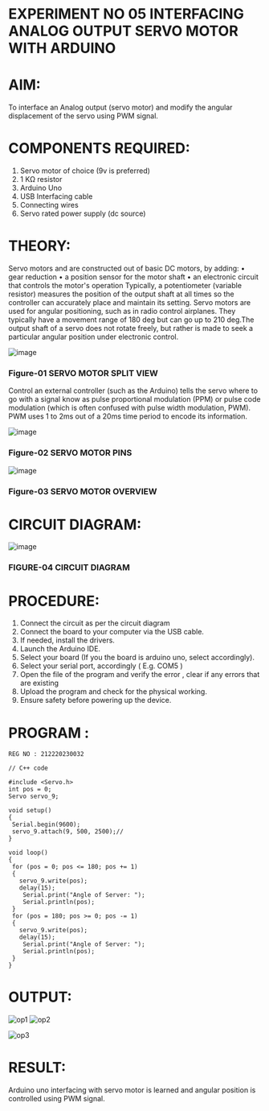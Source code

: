 # EXPERIMENT NO 05 INTERFACING ANALOG OUTPUT SERVO MOTOR WITH ARDUINO

# AIM:
To interface an Analog output (servo motor) and modify the angular displacement of the servo using PWM signal.

# COMPONENTS REQUIRED:
1.	Servo motor of choice (9v is preferred)
2.	1 KΩ resistor 
3.	Arduino Uno 
4.	USB Interfacing cable 
5.	Connecting wires 
6.	Servo rated power supply (dc source)

# THEORY:
Servo motors and are constructed out of basic DC motors, by adding:
•	 gear reduction
•	 a position sensor for the motor shaft
•	 an electronic circuit that controls the motor's operation
Typically, a potentiometer (variable resistor) measures the position of the output shaft at all times so the controller can accurately place and maintain its setting.
Servo motors are used for angular positioning, such as in radio control airplanes.  They typically have a movement range of 180 deg but can go up to 210 deg.The output shaft of a servo does not rotate freely, but rather is made to seek a particular angular position under electronic control. 

![image](https://user-images.githubusercontent.com/36288975/163544439-1f477927-fcd4-42f0-9ce4-c863fdbf1210.png)
### Figure-01 SERVO MOTOR SPLIT VIEW 

Control an external controller (such as the Arduino) tells the servo where to go with a signal know as pulse proportional modulation (PPM) or pulse code modulation (which is often confused with pulse width modulation, PWM). PWM uses 1 to 2ms out of a 20ms time period to encode its information.
 
![image](https://user-images.githubusercontent.com/36288975/163544482-3027136f-7135-4f3d-a23f-8dc2fe04194d.png)
### Figure-02 SERVO MOTOR PINS

![image](https://user-images.githubusercontent.com/36288975/163544513-ca497421-e6ba-4f91-871f-5cfba77f22a8.png)
### Figure-03 SERVO MOTOR OVERVIEW 


# CIRCUIT DIAGRAM:
![image](https://user-images.githubusercontent.com/36288975/163544618-6eb8a7b5-7f1a-428a-8d9f-fd899b145efb.png)
### FIGURE-04 CIRCUIT DIAGRAM

# PROCEDURE:
1.	Connect the circuit as per the circuit diagram 
2.	Connect the board to your computer via the USB cable.
3.	If needed, install the drivers.
4.	Launch the Arduino IDE.
5.	Select your board (If you the board is arduino uno, select accordingly).
6.	Select your serial port, accordingly ( E.g. COM5 )
7.	Open the file of the program  and verify the error , clear if any errors that are existing 
8.	Upload the program and check for the physical working. 
9.	Ensure safety before powering up the device.

# PROGRAM :
```
REG NO : 212220230032
```

```
// C++ code

#include <Servo.h>
int pos = 0;
Servo servo_9;

void setup()
{
 Serial.begin(9600);
 servo_9.attach(9, 500, 2500);//
}

void loop()
{
 for (pos = 0; pos <= 180; pos += 1) 
 {
   servo_9.write(pos);
   delay(15);
 	Serial.print("Angle of Server: ");
 	Serial.println(pos);
 }
 for (pos = 180; pos >= 0; pos -= 1) 
 {
   servo_9.write(pos);
   delay(15);
 	Serial.print("Angle of Server: ");
 	Serial.println(pos);
 }
}
```

# OUTPUT:
![op1](https://user-images.githubusercontent.com/75235402/194258310-4a2b4652-14ff-4fec-9a04-34ece3b64dc3.png)
![op2](https://user-images.githubusercontent.com/75235402/194258333-fb8732ab-fa61-4cbc-9051-10306680dbd8.png)

 ![op3](https://user-images.githubusercontent.com/75235402/194258353-fda9dc15-cad5-414e-b0a7-014719b12427.png)

# RESULT: 
Arduino uno interfacing with servo motor is learned and angular position is controlled using PWM signal.
